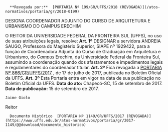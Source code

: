       **Revogada por:**  [PORTARIA Nº 199/GR/UFFS/2018 (REVOGADA)](/atos-normativos/portaria/gr/2018-0199) 

   DESIGNA COORDENADOR ADJUNTO DO CURSO DE ARQUITETURA E URBANISMO DO CAMPUS ERECHIM  

 O REITOR DA UNIVERSIDADE FEDERAL DA FRONTEIRA SUL (UFFS), no uso de suas atribuições legais, resolve:   **Art. 1º** DESIGNAR a servidora ANDREIA SAUGO, Professora do Magistério Superior, SIAPE nº 1929422, para a função de Coordenadora Adjunta do Curso de Graduação em Arquitetura e Urbanismo, do *Campus* Erechim, da Universidade Federal da Fronteira Sul, assumindo a coordenação quando dos afastamentos e impedimentos legais e regulamentares do coordenador titular.   **Art. 2º** Fica revogada a [PORTARIA Nº 866/GR/UFFS/2017](https://www.uffs.edu.br/atos-normativos/portaria/gr/2017-0866)  , de 17 de julho de 2017, publicada no Boletim Oficial da UFFS.   **Art. 3º** Esta Portaria entra em vigor na data de sua publicação no Boletim Oficial da UFFS.      **Data do ato:** Chapecó-SC, 15 de setembro de 2017.   
 **Data de publicação:**  15 de setembro de 2017. 

    Jaime Giolo   
 Reitor 

      Documento Histórico  [PORTARIA Nº 1149/GR/UFFS/2017 (REVOGADA)](https://www.uffs.edu.br/atos-normativos/portaria/gr/2017-1149/@@download/documento_historico)     
      